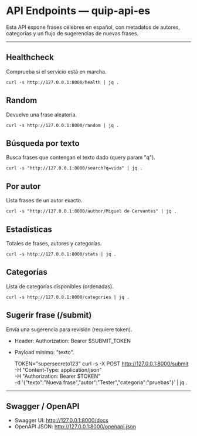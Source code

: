 # API Endpoints — quip-api-es

Esta API expone frases célebres en español, con metadatos de autores, categorías y un flujo de sugerencias de nuevas frases.

---

## Healthcheck
Comprueba si el servicio está en marcha.

    curl -s http://127.0.0.1:8000/health | jq .

## Random
Devuelve una frase aleatoria.

    curl -s http://127.0.0.1:8000/random | jq .

## Búsqueda por texto
Busca frases que contengan el texto dado (query param "q").

    curl -s "http://127.0.0.1:8000/search?q=vida" | jq .

## Por autor
Lista frases de un autor exacto.

    curl -s "http://127.0.0.1:8000/author/Miguel de Cervantes" | jq .

## Estadísticas
Totales de frases, autores y categorías.

    curl -s http://127.0.0.1:8000/stats | jq .

## Categorías
Lista de categorías disponibles (ordenadas).

    curl -s http://127.0.0.1:8000/categories | jq .

## Sugerir frase (/submit)
Envía una sugerencia para revisión (requiere token).
- Header: Authorization: Bearer \$SUBMIT_TOKEN
- Payload mínimo: "texto".

    TOKEN="supersecreto123"
    curl -s -X POST http://127.0.0.1:8000/submit \
      -H "Content-Type: application/json" \
      -H "Authorization: Bearer $TOKEN" \
      -d '{"texto":"Nueva frase","autor":"Tester","categoria":"pruebas"}' | jq .

---

## Swagger / OpenAPI
- Swagger UI: http://127.0.0.1:8000/docs
- OpenAPI JSON: http://127.0.0.1:8000/openapi.json
